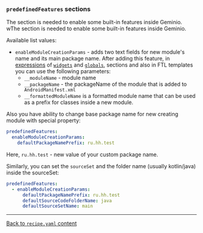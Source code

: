 ### `predefinedFeatures` sections

The section is needed to enable some built-in features inside Geminio.
wThe section is needed to enable some built-in features inside Geminio.

Available list values:

- `enableModuleCreationParams` - adds two text fields for new module's name and its main package name.
  After adding this feature, in [expressions](../EXPRESSIONS.md) of [`widgets`](./WIDGETS.md)
  and [`globals`](./GLOBALS.md), sections and also in FTL templates you can use the following parameters:
    * `__moduleName` - module name
    * `__packageName` - the packageName of the module that is added to` AndroidManifest.xml`
    * `__formattedModuleName` is a formatted module name that can be used as a prefix for classes inside a new module.

Also you have ability to change base package name for new creating module with special property:

```yaml
predefinedFeatures:
  enableModuleCreationParams:
    defaultPackageNamePrefix: ru.hh.test
```

Here, `ru.hh.test` - new value of your custom package name.

Similarly, you can set the `sourceSet` and the folder name (usually kotlin/java) inside the sourceSet:

```yaml
predefinedFeatures:
  - enableModuleCreationParams:
      defaultPackageNamePrefix: ru.hh.test
      defaultSourceCodeFolderName: java
      defaultSourceSetName: main
```

---

[Back to `recipe.yaml` content](../RECIPE_CONTENT.md)